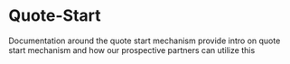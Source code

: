 # Quote-Start
Documentation around the quote start mechanism
provide intro on quote start mechanism and how our prospective partners can utilize this
